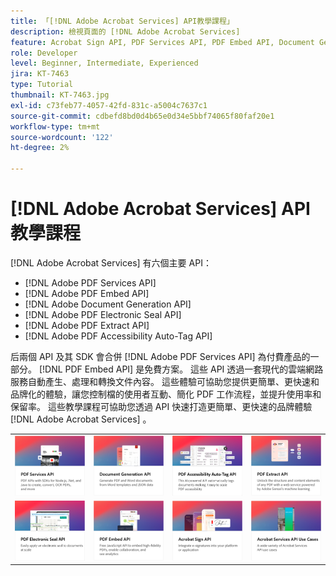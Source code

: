 ```yaml
---
title: 「[!DNL Adobe Acrobat Services] API教學課程」
description: 檢視頁面的 [!DNL Adobe Acrobat Services]
feature: Acrobat Sign API, PDF Services API, PDF Embed API, Document Generation API
role: Developer
level: Beginner, Intermediate, Experienced
jira: KT-7463
type: Tutorial
thumbnail: KT-7463.jpg
exl-id: c73feb77-4057-42fd-831c-a5004c7637c1
source-git-commit: cdbefd8bd0d4b65e0d34e5bbf74065f80faf20e1
workflow-type: tm+mt
source-wordcount: '122'
ht-degree: 2%

---
```


# [!DNL Adobe Acrobat Services] API教學課程

[!DNL Adobe Acrobat Services] 有六個主要 API：

* [!DNL Adobe PDF Services API]
* [!DNL Adobe PDF Embed API]
* [!DNL Adobe Document Generation API]
* [!DNL Adobe PDF Electronic Seal API]
* [!DNL Adobe PDF Extract API]
* [!DNL Adobe PDF Accessibility Auto-Tag API]

后兩個 API 及其 SDK 會合併 [!DNL Adobe PDF Services API] 為付費產品的一部分。 [!DNL PDF Embed API] 是免費方案。 這些 API 透過一套現代的雲端網路服務自動產生、處理和轉換文件內容。 這些體驗可協助您提供更簡單、更快速和品牌化的體驗，讓您控制檔的使用者互動、簡化 PDF 工作流程，並提升使用率和保留率。 這些教學課程可協助您透過 API 快速打造更簡單、更快速的品牌體驗 [!DNL Adobe Acrobat Services] 。

<table style="table-layout:fixed">
<tr>
 <td>
   <a href="pdfservices/overview-pdfservices.md">
      <img alt="PDF 服務API" src="assets/pdfservicescard.png" />
   </a>
  </td>
  <td>
   <a href="docgen/overview-docgen.md">
      <img alt="檔產生API" src="assets/docgencard.png" />
   </a>
  </td>
  <td>
   <a href="pdfaccessibility/overview-accessibility.md">
      <img alt="PDF 輔助功能自動標記API" src="assets/PDFAccessibility.png" />
   </a>
  </td>
  <td>
   <a href="pdfextract/overview-extract.md">
      <img alt="PDF Extract API" src="assets/pdfextractcard.png" />
   </a>
  </td>
</tr>
<tr>
  <td>
   <a href="pdfelectronicseal/overview-electronic-seal.md">
      <img alt="PDF 電子封印API" src="assets/PDFElectronicSeal.png" />
   </a>
  </td>
 <td>
   <a href="pdfembed/overview-embed.md">
      <img alt="開始使用 Adobe PDF 工具 API 和 Java" src="assets/pdfembedcard.png" />
   </a>
  </td>
 <td>
   <a href="acrobatsign/overview-sign.md">
      <img alt="Acrobat Sign API" src="assets/acrobatsigncard.png" />
   </a>
  </td>
 <td>
   <a href="usecases/overview-usecases.md">
      <img alt="[!DNL Adobe Acrobat Services] API使用案例" src="assets/usecasescard.png" />
   </a>
  </td>
</tr>
</table>
